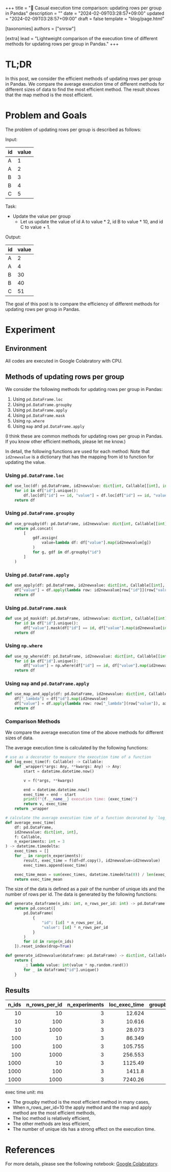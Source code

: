+++
title = "🍉 Casual execution time comparison: updating rows per group in Pandas"
description = ""
date = "2024-02-09T03:28:57+09:00"
updated = "2024-02-09T03:28:57+09:00"
draft = false
template = "blog/page.html"

[taxonomies]
authors = ["snrsw"]

[extra]
lead = "Lightweight comparison of the execution time of different methods for updating rows per group in Pandas."
+++

# TL;DR

In this post, we consider the efficient methods of updating rows per group in Pandas. We compare the average execution time of different methods for different sizes of data to find the most efficient method.
The result shows that the map method is the most efficient.

# Problem and Goals

The problem of updating rows per group is described as follows:

Input:

|id|value|
|---|---|
|A|1|
|A|2|
|B|3|
|B|4|
|C|5|

Task:
- Update the value per group
  - Let us update the value of id A to value * 2, id B to value * 10, and id C to value + 1.

Output:

|id|value|
|---|---|
|A|2|
|A|4|
|B|30|
|B|40|
|C|51|


The goal of this post is to compare the efficiency of different methods for updating rows per group in Pandas.

# Experiment

## Environment

All codes are executed in Google Colabratory with CPU.

## Methods of updating rows per group

We consider the following methods for updating rows per group in Pandas:

1. Using `pd.DataFrame.loc`
2. Using `pd.DataFrame.groupby`
3. Using `pd.DataFrame.apply`
4. Using `pd.DataFrame.mask`
5. Using `np.where`
6. Using `map` and `pd.DataFrame.apply`

(I think these are common methods for updating rows per group in Pandas. If you know other efficient methods, please let me know.)

In detail, the following functions are used for each method: Note that `id2newvalue` is a dictionary that has the mapping from id to function for updating the value.

### Using `pd.DataFrame.loc`

```python
def use_loc(df: pd.DataFrame, id2newvalue: dict[int, Callable[[int], int]]) -> None:
    for id in df["id"].unique():
        df.loc[df["id"] == id, "value"] = df.loc[df["id"] == id, "value"].map(id2newvalue[id])
    return df
```

### Using `pd.DataFrame.groupby`

```python
def use_groupby(df: pd.DataFrame, id2newvalue: dict[int, Callable[[int], int]]) -> None:
    return pd.concat(
        [
            gdf.assign(
                value=lambda df: df["value"].map(id2newvalue[g])
            )
            for g, gdf in df.groupby("id")
        ]
    )
```

### Using `pd.DataFrame.apply`

```python
def use_apply(df: pd.DataFrame, id2newvalue: dict[int, Callable[[int], int]]):
    df["value"] = df.apply(lambda row: id2newvalue[row["id"]](row["value"]), axis=1)
    return df
```

### Using `pd.DataFrame.mask`

```python
def use_pd_mask(df: pd.DataFrame, id2newvalue: dict[int, Callable[[int], int]]):
    for id in df["id"].unique():
        df["value"].mask(df["id"] == id, df["value"].map(id2newvalue[id]), inplace=True)
    return df
```

### Using `np.where`

```python
def use_np_where(df: pd.DataFrame, id2newvalue: dict[int, Callable[[int], int]]):
    for id in df["id"].unique():
        df["value"] = np.where(df["id"] == id, df["value"].map(id2newvalue[id]), df["value"])
    return df
```

### Using `map` and `pd.DataFrame.apply`

```python
def use_map_and_apply(df: pd.DataFrame, id2newvalue: dict[int, Callable[[int], int]]):
    df["_lambda"] = df["id"].map(id2newvalue)
    df["value"] = df.apply(lambda row: row["_lambda"](row["value"]), axis=1)
    return df
```

### Comparison Methods

We compare the average execution time of the above methods for different sizes of data.

The average execution time is calculated by the following functions:

```python
# use as a decorator to measure the execution time of a function
def log_exec_time(f: Callable) -> Callable:
    def _wrapper(*args: Any, **kwargs: Any) -> Any:
        start = datetime.datetime.now()

        v = f(*args, **kwargs)

        end = datetime.datetime.now()
        exec_time = end - start
        print(f"{f.__name__} execution time: {exec_time}")
        return v, exec_time
    return _wrapper

# calculate the average execution time of a function decorated by `log_exec_time`
def average_exec_time(
    df: pd.DataFrame,
    id2newvalue: dict[int, int],
    f: Callable,
    n_experiments: int = 3
) -> datetime.timedelta:
    exec_times = []
    for _ in range(n_experiments):
        result, exec_time = f(df=df.copy(), id2newvalue=id2newvalue)
        exec_times.append(exec_time)

    exec_time_mean = sum(exec_times, datetime.timedelta(0)) / len(exec_times)
    return exec_time_mean

```

The size of the data is defined as a pair of the number of unique ids and the number of rows per id. The data is generated by the following functions:

```python
def generate_dataframe(n_ids: int, n_rows_per_id: int) -> pd.DataFrame:
    return pd.concat([
        pd.DataFrame(
            {
                "id": [id] * n_rows_per_id,
                "value": [id] * n_rows_per_id
            }
        )
        for id in range(n_ids)
    ]).reset_index(drop=True)
```

```python
def generate_id2newvalue(dataframe: pd.DataFrame) -> dict[int, Callable[[int], int]]:
    return {
        _: lambda value: int(value * np.random.rand())
        for _ in dataframe["id"].unique()
    }
```

## Results

  n_ids |   n_rows_per_id |   n_experiments |   loc_exec_time |   groupby_exec_time |   apply_exec_time |   pd_mask_exec_time |   np_where_exec_time |   map_and_apply_exec_time |
|--------:|----------------:|----------------:|----------------:|--------------------:|------------------:|--------------------:|---------------------:|--------------------------:|
|      10 |              10 |               3 |          12.624 |               7.703 |             2.797 |              12.359 |                5.392 |                     6.028 |
|      10 |             100 |               3 |          10.616 |               6.958 |            14.159 |              25.858 |               13.601 |                    13.542 |
|      10 |            1000 |               3 |          28.073 |              15.779 |           206.288 |             100.877 |               99.615 |                   104.206 |
|     100 |              10 |               3 |          86.349 |              47.872 |            14.867 |             192.608 |              122.889 |                    19.62  |
|     100 |             100 |               3 |         105.755 |              56.326 |           127.586 |            1519.09  |             2104.67  |                    99.318 |
|     100 |            1000 |               3 |         256.553 |             192.222 |          1263.7   |            9933.72  |             9944.58  |                  1002.69  |
|    1000 |              10 |               3 |        1125.49  |             462.817 |           124.138 |           11143.4   |            10721.8   |                   108.833 |
|    1000 |             100 |               3 |        1411.8   |             810.568 |          1236.71  |           97575.8   |            97159     |                  1025.93  |
|    1000 |            1000 |               3 |        7240.26  |            1734.84  |         13115.8   |          972661     |           949273     |                 10632.3   |

exec time unit: ms


- The groupby method is the most efficient method in many cases,
- When n_rows_per_id=10 the apply method and the map and apply method are the most efficient methods,
- The loc method is relatively efficient,
- The other methods are less efficient,
- The number of unique ids has a strong effect on the execution time.

# References

For more details, please see the following notebook:
[Google Colabratory](https://colab.research.google.com/drive/1j5BHKRA1VfLR00HPgoEFy_Sfz6UwWtX0?usp=sharing).
